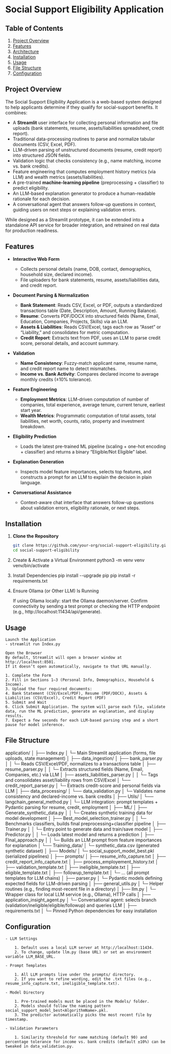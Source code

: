 # Social Support Eligibility Application

## Table of Contents

1. [Project Overview](#project-overview)  
2. [Features](#features)  
3. [Architecture](#architecture)  
4. [Installation](#installation)  
5. [Usage](#usage)  
6. [File Structure](#file-structure)  
7. [Configuration](#configuration)  


## Project Overview

The Social Support Eligibility Application is a web-based system designed to help applicants determine if they qualify for social-support benefits. It combines:

- A **Streamlit** user interface for collecting personal information and file uploads (bank statements, resume, assets/liabilities spreadsheet, credit report).  
- Traditional data-processing routines to parse and normalize tabular documents (CSV, Excel, PDF).  
- LLM-driven parsing of unstructured documents (resume, credit report) into structured JSON fields.  
- Validation logic that checks consistency (e.g., name matching, income vs. bank credits).  
- Feature engineering that computes employment history metrics (via LLM) and wealth metrics (assets/liabilities).  
- A pre-trained **machine-learning pipeline** (preprocessing + classifier) to predict eligibility.  
- An LLM-based explanation generator to produce a human-readable rationale for each decision.  
- A conversational agent that answers follow-up questions in context, guiding users on next steps or explaining validation errors.

While designed as a Streamlit prototype, it can be extended into a standalone API service for broader integration, and retrained on real data for production readiness.


## Features

- **Interactive Web Form**  
  - Collects personal details (name, DOB, contact, demographics, household size, declared income).  
  - File uploaders for bank statements, resume, assets/liabilities data, and credit report.

- **Document Parsing & Normalization**  
  - **Bank Statement**: Reads CSV, Excel, or PDF, outputs a standardized transactions table (Date, Description, Amount, Running Balance).  
  - **Resume**: Converts PDF/DOCX into structured fields (Name, Email, Education, Companies, Projects, Skills) via an LLM.  
  - **Assets & Liabilities**: Reads CSV/Excel, tags each row as “Asset” or “Liability,” and consolidates for metric computation.  
  - **Credit Report**: Extracts text from PDF, uses an LLM to parse credit score, personal details, and account summary.

- **Validation**  
  - **Name Consistency**: Fuzzy-match applicant name, resume name, and credit report name to detect mismatches.  
  - **Income vs. Bank Activity**: Compares declared income to average monthly credits (±10% tolerance).

- **Feature Engineering**  
  - **Employment Metrics**: LLM-driven computation of number of companies, total experience, average tenure, current tenure, earliest start year.  
  - **Wealth Metrics**: Programmatic computation of total assets, total liabilities, net worth, counts, ratio, property and investment breakdown.

- **Eligibility Prediction**  
  - Loads the latest pre-trained ML pipeline (scaling + one-hot encoding + classifier) and returns a binary “Eligible/Not Eligible” label.

- **Explanation Generation**  
  - Inspects model feature importances, selects top features, and constructs a prompt for an LLM to explain the decision in plain language.

- **Conversational Assistance**  
  - Context-aware chat interface that answers follow-up questions about validation errors, eligibility rationale, or next steps.



## Installation

1. **Clone the Repository**  
   ```bash
   git clone https://github.com/your-org/social-support-eligibility.git
   cd social-support-eligibility

2. Create & Activate a Virtual Environment
    python3 -m venv venv
    venv/bin/activate

3. Install Dependencies
    pip install --upgrade pip
    pip install -r requirements.txt

4. Ensure Ollama (or Other LLM) Is Running

    If using Ollama locally: start the Ollama daemon/server.
    Confirm connectivity by sending a test prompt or checking the HTTP endpoint (e.g., http://localhost:11434/api/generate).


## Usage
    Launch the Application
    - streamlit run Index.py

    Open the Browser
    By default, Streamlit will open a browser window at http://localhost:8501.
    If it doesn’t open automatically, navigate to that URL manually.

    1. Complete the Form
    2. Fill in Sections 1–3 (Personal Info, Demographics, Household & Income).
    3. Upload the four required documents:
    4. Bank Statement (CSV/Excel/PDF), Resume (PDF/DOCX), Assets & Liabilities (CSV/Excel), Credit Report (PDF)
    5. Submit and Wait
    6. Click Submit Application. The system will parse each file, validate data, run the ML prediction, generate an explanation, and display results.
    7. Expect a few seconds for each LLM‐based parsing step and a short pause for model inference.


## File Structure
application/
│
├── Index.py
│   └─ Main Streamlit application (forms, file uploads, state management)
│
├── data_ingestion/
│   ├── bank_parser.py
│   │   └─ Reads CSV/Excel/PDF, normalizes to a transactions table
│   ├── resume_parser.py
│   │   └─ Extracts structured fields (Name, Email, Companies, etc.) via LLM
│   ├── assets_liabilities_parser.py
│   │   └─ Tags and consolidates asset/liability rows from CSV/Excel
│   └── credit_report_parser.py
│       └─ Extracts credit-score and personal fields via LLM
│
├── data_processing/
│   └── data_validation.py
│       └─ Validates name consistency and declared-income vs. bank credits
│
├── Utils/
│   └── langchain_general_method.py
│       └─ LLM integration: prompt templates + Pydantic parsing for resume, credit, employment
│
├── ML/
│   ├── Generate_synthetic_data.py
│   │   └─ Creates synthetic training data for model development
│   ├── Best_model_selection_trainer.py
│   │   └─ Benchmarks classifiers, builds final preprocessing+classifier pipeline
│   ├── Trainer.py
│   │   └─ Entry point to generate data and train/save model
│   ├── Predictor.py
│   │   └─ Loads latest model and returns a prediction
│   ├── FInal_approach.py
│   │   └─ Builds an LLM prompt from feature importances for explanation
│   └── Training_data/
│       └─ synthetic_data.csv  (generated synthetic dataset)
│
├── Models/
│   └─ social_support_model_best<AlgorithmName>.pkl  (serialized pipelines)
│
├── prompts/
│   ├── resume_info_capture.txt
│   ├── credit_report_info_capture.txt
│   ├── process_employement_history.txt
│   ├── validation_template.txt
│   ├── ineligible_template.txt
│   ├── eligible_template.txt
│   ├── followup_template.txt
│   └─ … (all prompt templates for LLM chains)
│
├── parser.py
│   └─ Pydantic models defining expected fields for LLM-driven parsing
│
├── general_utils.py
│   └─ Helper routines (e.g., finding most-recent file in a directory)
│
├── llm.py
│   └─ Wrapper class for local LLM service (e.g., Ollama), HTTP calls
│
├── application_insight_agent.py
│   └─ Conversational agent: selects branch (validation/ineligible/eligible/followup) and queries LLM
│
├── requirements.txt
│   └─ Pinned Python dependencies for easy installation


## Configuration
    - LLM Settings

        1. Default uses a local LLM server at http://localhost:11434.
        2. To change, update llm.py (base URL) or set an environment variable LLM_BASE_URL.

    - Prompt Templates

        1. All LLM prompts live under the prompts/ directory.
        2. If you want to refine wording, edit the .txt files (e.g., resume_info_capture.txt, ineligible_template.txt).

    - Model Directory

        1. Pre-trained models must be placed in the Models/ folder.
        2. Models should follow the naming pattern social_support_model_best<AlgorithmName>.pkl.
        3. The predictor automatically picks the most recent file by timestamp.

    - Validation Parameters

        1. Similarity threshold for name matching (default 90) and percentage tolerance for income vs. bank credits (default ±10%) can be tweaked in data_validation.py.